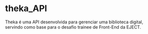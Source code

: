 # theka_API
Theka é uma API desenvolvida para gerenciar uma biblioteca digital, servindo como base para o desafio trainee de Front-End da EJECT.
